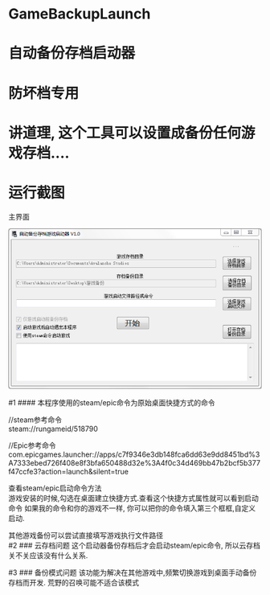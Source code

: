 ﻿# GameBackupLaunch  
# 自动备份存档启动器  
# 防坏档专用  
# 讲道理, 这个工具可以设置成备份任何游戏存档....  



运行截图  
========


主界面  

![图片无法载入, 请搭梯子或Clone源码](https://github.com/HeSuxiang/TheHunter-BackupLaunch/raw/main/TheHunter-BackupLaunch/screen-shot.PNG)  

#1 ####
本程序使用的steam/epic命令为原始桌面快捷方式的命令

 
//steam参考命令  
steam://rungameid/518790  

//Epic参考命令  
com.epicgames.launcher://apps/c7f9346e3db148fca6dd63e9dd8451bd%3A7333ebed726f408e8f3bfa650488d32e%3A4f0c34d469bb47b2bcf5b377f47ccfe3?action=launch&silent=true

查看steam/epic启动命令方法  
游戏安装的时候,勾选在桌面建立快捷方式.查看这个快捷方式属性就可以看到启动命令
如果我的命令和你的游戏不一样, 你可以把你的命令填入第三个框框,自定义启动.  
  
其他游戏备份可以尝试直接填写游戏执行文件路径  
#2 ###
云存档问题
这个启动器备份存档后才会启动steam/epic命令, 所以云存档关不关应该没有什么关系.


#3 ###
备份模式问题
该功能为解决在其他游戏中,频繁切换游戏到桌面手动备份存档而开发. 
荒野的召唤可能不适合该模式

